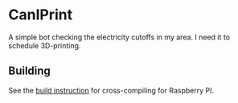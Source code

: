 # CanIPrint

A simple bot checking the electricity cutoffs in my area.
I need it to schedule 3D-printing.

## Building

See the [build instruction](./build/README.md) for cross-compiling for Raspberry PI.